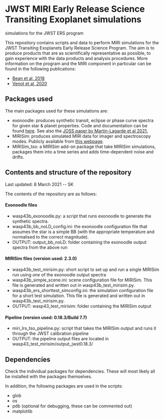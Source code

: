 # JWST MIRI Early Release Science Transiting Exoplanet simulations
simulations for the JWST ERS program

This repository contains scripts and data to perform MIRI simulations for the JWST Transiting Exoplanets Early Release Science Program. The aim is to produce products that are as scientifically representative as possible, to gain experience with the data products and analysis procedures. More information on the program and the MIRI component in particular can be found in the following publications:

* [Bean et al, 2018](https://ui.adsabs.harvard.edu/abs/2018PASP..130k4402B/abstract)
* [Venot et al, 2020](https://ui.adsabs.harvard.edu/abs/2020ApJ...890..176V/abstract)

## Packages used

The main packages used for these simulations are:

* exonoodle: produces synthetic transit, eclipse or phase curve spectra for given star & planet properties. Code and documentation can be found [here](https://gitlab.com/mmartin-lagarde/exonoodle-exoplanets).  See also the [JOSS paper by Martin-Lagarde et al 2021.](https://joss.theoj.org/papers/10.21105/joss.02287)
* MIRISim: produces simulated MIRI data for imager and spectroscopy modes. Publicly available from [this webpage](https://wiki.miricle.org/Public/MIRISim_Public).
* MIRISim\_tso: a MIRISim add-on package that take MIRISim simulations, packages them into a time series and adds time-dependent noise and drifts.

## Contents and structure of the repository

Last updated: 8 March 2021 -- SK

The contents of the repository are as follows:

#### Exonoodle files
* wasp43b\_exonoodle.py: a script that runs exonoodle to generate the synthetic spectra. 
* wasp43b\_bb\_noLD\_config.ini: the exonoodle configuration file that assumes the star is a simple BB (with the appropriate temperature and normalised to the correct magnitude).
* OUTPUT: output\_bb\_noLD: folder containing the exonoodle output spectra from the above run

#### MIRISim files (version used: 2.3.0)
* wasp43b\_test\_mirisim.py: short script to set up and run a single MIRISim run using *one* of the exonoodle output spectra
* wasp43b\_simple\_scene.ini: scene configuration file for MIRISim. This file is generated and written out in wasp43b\_test\_mirisim.py.
* wasp43b\_ers\_shorttest\_simconfig.ini: the simulation configuration file for a short test simulation. This file is generated and written out in wasp43b\_test\_mirisim.py.
* OUTPUT: wasp43\_test\_mirisim: folder containing the MIRISim output

#### Pipeline (version used: 0.18.3/Build 7.7)
* miri\_lrs\_tso\_pipeline.py: script that takes the MIRISim output and runs it through the JWST calibration pipeline
* OUTPUT: the pipeline output files are located in wasp43\_test\_mirisim/output\_jwst0.18.3/



## Dependencies

Check the individual packages for dependencies. These will most likely all be installed with the packages themselves.

In addition, the following packages are used in the scripts:
* glob
* os
* pdb (optional for debugging, these can be commented out)
* matplotlib
